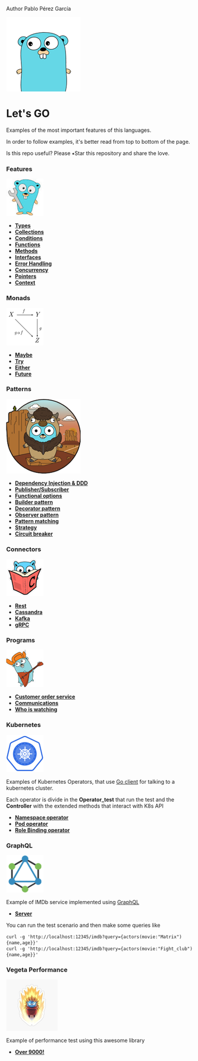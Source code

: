  Author Pablo Pérez García

![My image](img/gopher-main.png)    
 # Let's GO  
Examples of the most important features of this languages.

In order to follow examples, it's better read from top to bottom of the page.

Is this repo useful? Please ⭑Star this repository and share the love.

### Features
![My image](img/features.jpg)    

* **[Types](features/src/politrons/lang/Types_test.go)**
* **[Collections](features/src/politrons/lang/Collections_test.go)**
* **[Conditions](features/src/politrons/lang/Conditions_test.go)**
* **[Functions](features/src/politrons/lang/Functions_test.go)** 
* **[Methods](features/src/politrons/lang/Methods_test.go)**
* **[Interfaces](features/src/politrons/lang/Interfaces_test.go)**
* **[Error Handling](features/src/politrons/lang/ErrorHandling_test.go)**
* **[Concurrency](features/src/politrons/lang/Concurrency_test.go)**
* **[Pointers](features/src/politrons/lang/Pointers_test.go)**
* **[Context](features/src/politrons/lang/Context_test.go)**

### Monads
![My image](img/pure.png)    
* **[Maybe](features/src/politrons/monads/Maybe.go)**
* **[Try](features/src/politrons/monads/Try.go)**
* **[Either](features/src/politrons/monads/Either.go)**
* **[Future](features/src/politrons/monads/Future.go)**

### Patterns
![My image](img/pattern.png)    
* **[Dependency Injection & DDD](features/src/politrons/tools/DI)**
* **[Publisher/Subscriber](features/src/politrons/tools/publisherSubscriber/PublisherSubscriberPattern_test.go)**
* **[Functional options](features/src/politrons/tools/functionalOptions/FunctionalOptions_test.go)**
* **[Builder pattern](features/src/politrons/tools/builder/BuilderPattern_test.go)**
* **[Decorator pattern](features/src/politrons/tools/decorator/DecoratorPattern_test.go)**
* **[Observer pattern](features/src/politrons/tools/observer/ObserverPattern_test.go)**
* **[Pattern matching](features/src/politrons/tools/patternMatching/PatternMatching_test.go)**
* **[Strategy](features/src/politrons/tools/Strategy_test.go)**
* **[Circuit breaker](features/src/politrons/tools/failFast/CircuitBreaker_test.go)**

### Connectors
![My image](img/connector.png)    
* **[Rest](features/src/politrons/tools/connectors/HttpClient_test.go)**
* **[Cassandra](features/src/politrons/tools/connectors/Cassandra_test.go)**
* **[Kafka](features/src/politrons/tools/connectors/Kafka_test.go)**
* **[gRPC](features/src/politrons/tools/rpc/README.md)**

### Programs
![My image](img/programs.jpg)    

* **[Customer order service](programs/basket/README.md)**
* **[Communications](programs/comunications)**
* **[Who is watching](https://github.com/politrons/Who-is-watching)**

### Kubernetes
![My image](img/kubernete.png)    

Examples of Kubernetes Operators, that use [Go client](https://github.com/kubernetes/client-go) for talking to a kubernetes cluster.

Each operator is divide in the **Operator_test** that run the test and the **Controller** with the extended methods that interact with K8s API

* **[Namespace operator](features/src/politrons/tools/k8/namespace)**
* **[Pod operator](features/src/politrons/tools/k8/pod)**
* **[Role Binding operator](features/src/politrons/tools/k8/role)**

### GraphQL
![My image](img/graphql.png)    

Example of IMDb service implemented using [GraphQL](https://graphql.org/learn/) 

* **[Server](features/src/politrons/tools/graphql/Imdb_test.go)**

You can run the test scenario and then make some queries like 

```
curl -g 'http://localhost:12345/imdb?query={actors(movie:"Matrix"){name,age}}'
curl -g 'http://localhost:12345/imdb?query={actors(movie:"Fight_club"){name,age}}'
```

### Vegeta Performance 
![My image](img/vegeta_go.jpg)    

Example of performance test using this awesome library 
* **[Over 9000!](features/src/politrons/performance/Over9000_test.go)**
